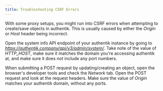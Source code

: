 ```yaml
---
title: Troubleshooting CSRF Errors
---
```


With some proxy setups, you might run into CSRF errors when attempting to create/save objects in authentik. This is usually caused by either the _Origin_ or _Host_ header being incorrect.

Open the system info API endpoint of your authentik instance by going to *https://authentik.company/api/v3/admin/system/*. Take note of the value of _HTTP_HOST_, make sure it matches the domain you're accessing authentik at, and make sure it does _not_ include any port numbers.

When submitting a POST request by updating/creating an object, open the browser's developer tools and check the _Network_ tab. Open the POST request and look at the request headers. Make sure the value of _Origin_ matches your authentik domain, without any ports.
